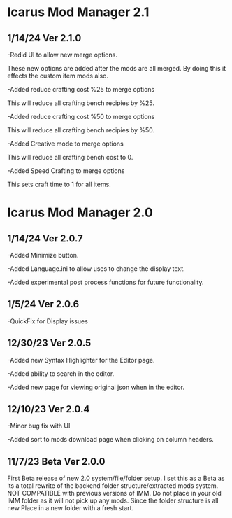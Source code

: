 # Icarus Mod Manager 2.1 

## 1/14/24 Ver 2.1.0

-Redid UI to allow new merge options.

These new options are added after the mods are all merged. By doing this it effects the custom item mods also.

-Added reduce crafting cost %25 to merge options

This will reduce all crafting bench recipies by %25.

-Added reduce crafting cost %50 to merge options

This will reduce all crafting bench recipies by %50.

-Added Creative mode to merge options

This will reduce all crafting bench cost to 0.

-Added Speed Crafting to merge options

This sets craft time to 1 for all items.


# Icarus Mod Manager 2.0 

## 1/14/24 Ver 2.0.7

-Added Minimize button.

-Added Language.ini to allow uses to change the display text.

-Added experimental post process functions for future functionality.

## 1/5/24 Ver 2.0.6

-QuickFix for Display issues

## 12/30/23 Ver 2.0.5

-Added new Syntax Highlighter for the Editor page.

-Added ability to search in the editor.

-Added new page for viewing original json when in the editor.

## 12/10/23 Ver 2.0.4

-Minor bug fix with UI

-Added sort to mods download page when clicking on column headers.

## 11/7/23 Beta Ver 2.0.0

First Beta release of new 2.0 system/file/folder setup.
I set this as a Beta as its a total rewrite of the backend folder structure/extracted mods system.
NOT COMPATIBLE with previous versions of IMM. Do not place in your old IMM folder as it will not pick up any mods.
Since the folder structure is all new Place in a new folder with a fresh start.
